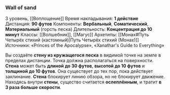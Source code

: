 ### Wall of sand
3 уровень, [[Воплощение]]
Время накладывания: **1 действие**
Дистанция: **90 футов**
Компоненты: **Вербальный**, **Соматический**, **Материальный** (горсть песка)
Длительность: **Концентрация до 10 минут**
Классы: [[Волшебник]], [[Магус]]
Архетипы: [[Монах#Путь Четырёх стихий (кастомный)|Путь Четырёх стихий (Монах)]]
Источники: «Princes of the Apocalypse», «Xanathar's Guide to Everything»

Вы создаёте **стену из кружащегося песка** в видимой точке на земле в пределах дистанции. Точка должна располагаться на поверхности. **Стена** может быть **длиной до 30 футов**, **высотой до 10 футов** и **толщиной до 10 футов**. Она существует до тех пор, пока действует заклинание. **Стена** блокирует линию обзора, но не блокирует движение. Находясь внутри **стены**, существо считается **ослеплённым**, и тратит **в 3 раза больше скорости**.